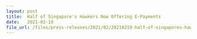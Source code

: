 ```yaml
---
layout: post
title:  Half of Singapore's Hawkers Now Offering E-Payments
date:   2021-02-19
file_url: /files/press-releases/2021/02/20210219-half-of-singapores-hawkers-now-offering-e-payments.pdf
---
```


